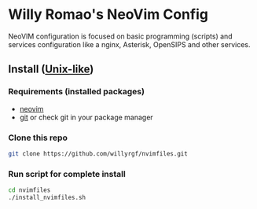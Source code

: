 # Willy Romao's NeoVim Config

NeoVIM configuration is focused on basic programming (scripts) and services configuration like a nginx, Asterisk, OpenSIPS and other services.

## Install ([Unix-like](https://en.wikipedia.org/wiki/Unix-like))

### Requirements (installed packages)
- [neovim](https://github.com/neovim/neovim/wiki/Installing-Neovim)
- [git](https://github.com/git/git/blob/master/INSTALL) or check git in your package manager

### Clone this repo
```sh
git clone https://github.com/willyrgf/nvimfiles.git
```

### Run script for complete install
```sh
cd nvimfiles
./install_nvimfiles.sh
```

